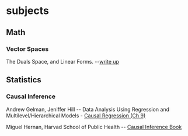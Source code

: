 # subjects

## Math

### Vector Spaces
The Duals Space, and Linear Forms. --[write up](math/vector_spaces/duals.tex.md)

## Statistics

### Causal Inference
Andrew Gelman, Jeniffer Hill
-- Data Analysis Using Regression and Multilevel/Hierarchical Models - [Causal Regression (Ch 9)](http://www.stat.columbia.edu/~gelman/arm/chap9.pdf)

Miguel Hernan, Harvad School of Public Health
-- [Causal Inference Book](https://www.hsph.harvard.edu/miguel-hernan/causal-inference-book/)
